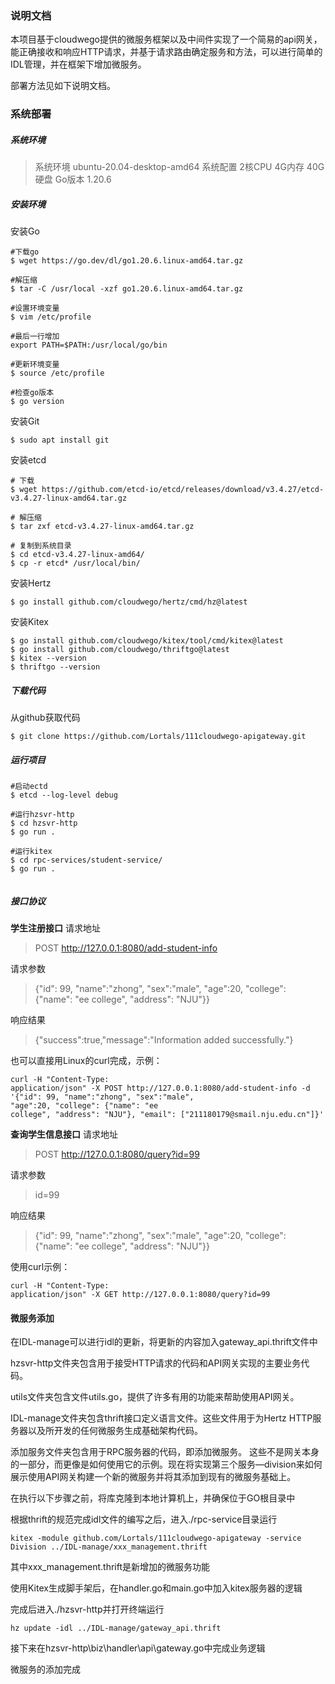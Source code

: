 ### 说明文档

本项目基于cloudwego提供的微服务框架以及中间件实现了一个简易的api网关，能正确接收和响应HTTP请求，并基于请求路由确定服务和方法，可以进行简单的IDL管理，并在框架下增加微服务。

部署方法见如下说明文档。

### 系统部署

##### 系统环境

> 系统环境 ubuntu-20.04-desktop-amd64
> 系统配置 2核CPU 4G内存 40G硬盘
> Go版本 1.20.6

##### 安装环境

安装Go

```shell
#下载go
$ wget https://go.dev/dl/go1.20.6.linux-amd64.tar.gz

#解压缩
$ tar -C /usr/local -xzf go1.20.6.linux-amd64.tar.gz

#设置环境变量
$ vim /etc/profile

#最后一行增加
export PATH=$PATH:/usr/local/go/bin

#更新环境变量
$ source /etc/profile

#检查go版本
$ go version

```

安装Git

```shell
$ sudo apt install git
```

安装etcd

```shell
# 下载
$ wget https://github.com/etcd-io/etcd/releases/download/v3.4.27/etcd-v3.4.27-linux-amd64.tar.gz

# 解压缩
$ tar zxf etcd-v3.4.27-linux-amd64.tar.gz

# 复制到系统目录
$ cd etcd-v3.4.27-linux-amd64/
$ cp -r etcd* /usr/local/bin/
```

安装Hertz

```shell
$ go install github.com/cloudwego/hertz/cmd/hz@latest
```

安装Kitex

```shell
$ go install github.com/cloudwego/kitex/tool/cmd/kitex@latest
$ go install github.com/cloudwego/thriftgo@latest
$ kitex --version
$ thriftgo --version
```

##### 下载代码

从github获取代码

```shell
$ git clone https://github.com/Lortals/111cloudwego-apigateway.git
```

##### 运行项目

```shell
#启动ectd
$ etcd --log-level debug

#运行hzsvr-http
$ cd hzsvr-http
$ go run .

#运行kitex
$ cd rpc-services/student-service/
$ go run .


```

##### 接口协议

**学生注册接口**
请求地址

> POST http://127.0.0.1:8080/add-student-info

请求参数

> {"id": 99, "name":"zhong",
> "sex":"male", "age":20, "college":
> {"name": "ee college", "address":
> "NJU"}}

响应结果

> {"success":true,"message":"Information added successfully."}

也可以直接用Linux的curl完成，示例：

```
curl -H "Content-Type:
application/json" -X POST http://127.0.0.1:8080/add-student-info -d
'{"id": 99, "name":"zhong", "sex":"male",
"age":20, "college": {"name": "ee
college", "address": "NJU"}, "email": ["211180179@smail.nju.edu.cn"]}'
```

**查询学生信息接口**
请求地址

> POST http://127.0.0.1:8080/query?id=99

请求参数

> id=99

响应结果

> {"id": 99, "name":"zhong",
> "sex":"male", "age":20, "college":
> {"name": "ee college", "address":
> "NJU"}}

使用curl示例：

```
curl -H "Content-Type:
application/json" -X GET http://127.0.0.1:8080/query?id=99
```

#### 微服务添加

在IDL-manage可以进行idl的更新，将更新的内容加入gateway_api.thrift文件中

hzsvr-http文件夹包含用于接受HTTP请求的代码和API网关实现的主要业务代码。

utils文件夹包含文件utils.go，提供了许多有用的功能来帮助使用API网关。

IDL-manage文件夹包含thrift接口定义语言文件。这些文件用于为Hertz HTTP服务器以及所开发的任何微服务生成基础架构代码。

添加服务文件夹包含用于RPC服务器的代码，即添加微服务。
这些不是网关本身的一部分，而更像是如何使用它的示例。现在将实现第三个服务—division来如何展示使用API网关构建一个新的微服务并将其添加到现有的微服务基础上。

在执行以下步骤之前，将库克隆到本地计算机上，并确保位于GO根目录中

根据thrift的规范完成idl文件的编写之后，进入./rpc-service目录运行

```
kitex -module github.com/Lortals/111cloudwego-apigateway -service Division ../IDL-manage/xxx_management.thrift
```

其中xxx_management.thrift是新增加的微服务功能

使用Kitex生成脚手架后，在handler.go和main.go中加入kitex服务器的逻辑

完成后进入./hzsvr-http并打开终端运行

```
hz update -idl ../IDL-manage/gateway_api.thrift
```

接下来在hzsvr-http\biz\handler\api\gateway.go中完成业务逻辑

微服务的添加完成
